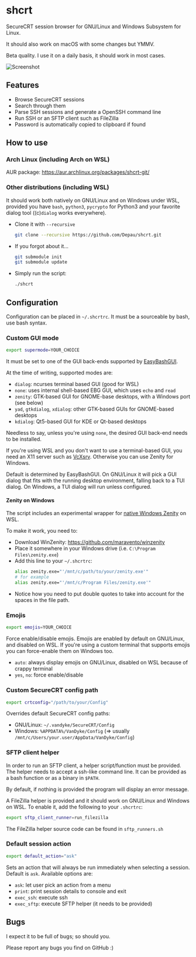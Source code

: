 # shcrt

SecureCRT session browser for GNU/Linux and Windows Subsystem for Linux.

It should also work on macOS with some changes but YMMV.

Beta quality. I use it on a daily basis, it should work in most cases.

![Screenshot](https://i.postimg.cc/C57BG5Nf/screen.png)

## Features

- Browse SecureCRT sessions
- Search through them
- Parse SSH sessions and generate a OpenSSH command line
- Run SSH or an SFTP client such as FileZilla
- Password is automatically copied to clipboard if found

## How to use

### Arch Linux (including Arch on WSL)

AUR package: https://aur.archlinux.org/packages/shcrt-git/

### Other distributions (including WSL)

It should work both natively on GNU/Linux and on Windows under WSL, provided you have
`bash`, `python3`, `pycrypto` for Python3 and your favorite dialog tool
((c)`dialog` works everywhere).

- Clone it with `--recursive`
  ```bash
  git clone --recursive https://github.com/Depau/shcrt.git
  ```
- If you forgot about it...
  ```bash
  git submodule init
  git submodule update
  ```
- Simply run the script:
  ```bash
  ./shcrt
  ```
  
## Configuration

Configuration can be placed in `~/.shcrtrc`. It must be a sourceable by bash, use bash syntax.

### Custom GUI mode
```bash
export supermode=YOUR_CHOICE
```

It must be set to one of the GUI back-ends supported by [EasyBashGUI](https://github.com/BashGui/easybashgui/).

At the time of writing, supported modes are:

- `dialog`: ncurses terminal based GUI (good for WSL)
- `none`: uses internal shell-based EBG GUI, which uses `echo` and `read`
- `zenity`: GTK-based GUI for GNOME-base desktops, with a Windows port (see below)
- `yad`, `gtkdialog`, `xdialog`: other GTK-based GUIs for GNOME-based desktops
- `kdialog`: Qt5-based GUI for KDE or Qt-based desktops

Needless to say, unless you're using `none`, the desired GUI back-end needs to be installed.

If you're using WSL and you don't want to use a terminal-based GUI, you need an X11 server such as [VcXsrv](https://sourceforge.net/projects/vcxsrv/).
Otherwise you can use Zenity for Windows.

Default is determined by EasyBashGUI. On GNU/Linux it will pick a GUI dialog that fits with the running desktop environment, falling back to a TUI dialog. On Windows, a TUI dialog will run unless configured.

#### Zenity on Windows

The script includes an experimental wrapper for [native Windows Zenity](https://github.com/maravento/winzenity) on WSL.

To make it work, you need to:
- Download WinZenity: https://github.com/maravento/winzenity
- Place it somewhere in your Windows drive (i.e. `C:\Program Files\zenity.exe`)
- Add this line to your `~/.shcrtrc`:
  ```bash
  alias zenity.exe="'/mnt/c/path/to/your/zenity.exe'"
  # for example
  alias zenity.exe="'/mnt/c/Program Files/zenity.exe'"
  ```
- Notice how you need to put double quotes to take into account for the spaces in the file path.
 
### Emojis
```bash
export emojis=YOUR_CHOICE
```

Force enable/disable emojis. Emojis are enabled by default on GNU/Linux, and disabled on WSL.
If you're using a custom terminal that supports emojis you can force-enable them on Windows too.

- `auto`: always display emojis on GNU/Linux, disabled on WSL because of crappy terminal
- `yes`, `no`: force enable/disable

### Custom SecureCRT config path
```bash
export crtconfig="/path/to/your/Config"
```

Overrides default SecureCRT config paths:
- GNU/Linux: `~/.vandyke/SecureCRT/Config`
- Windows: `%APPDATA%/VanDyke/Config` (⇒ usually `/mnt/c/Users/your.user/AppData/VanDyke/Config`)

### SFTP client helper

In order to run an SFTP client, a helper script/function must be provided.
The helper needs to accept a ssh-like command line. It can be provided as a bash function or as a binary in `$PATH`.

By default, if nothing is provided the program will display an error message.

A FileZilla helper is provided and it should work on GNU/Linux and Windows on WSL.
To enable it, add the following to your `.shcrtrc`:

```bash
export sftp_client_runner=run_filezilla
```

The FileZilla helper source code can be found in `sftp_runners.sh`

### Default session action
```bash
export default_action="ask"
```

Sets an action that will always be run immediately when selecting a session.
Default is `ask`. Available options are:

- `ask`: let user pick an action from a menu
- `print`: print session details to console and exit
- `exec_ssh`: execute ssh
- `exec_sftp`: execute SFTP helper (it needs to be provided)

## Bugs

I expect it to be full of bugs; so should you.

Please report any bugs you find on GitHub :)

